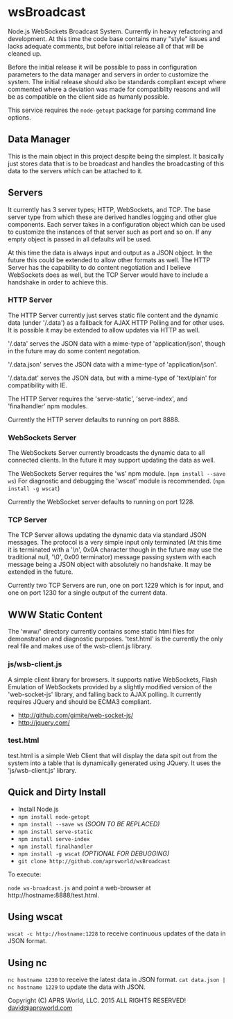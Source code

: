 # wsBroadcast

Node.js WebSockets Broadcast System.  Currently in heavy refactoring and development.  At this time the code base contains many "style" issues and lacks adequate comments, but before initial release all of that will be cleaned up.

Before the initial release it will be possible to pass in configuration parameters to the data manager and servers in order to customize the system.  The initial release should also be standards compliant except where commented where a deviation was made for compatiblity reasons and will be as compatible on the client side as humanly possible.

This service requires the `node-getopt` package for parsing command line options.

## Data Manager

This is the main object in this project despite being the simplest.  It basically just stores data that is to be broadcast and handles the broadcasting of this data to the servers which can be attached to it.

## Servers

It currently has 3 server types; HTTP, WebSockets, and TCP.  The base server type from which these are derived handles logging and other glue components.  Each server takes in a configuration object which can be used to customize the instances of that server such as port and so on.  If any empty object is passed in all defaults will be used.

At this time the data is always input and output as a JSON object.  In the future this could be extended to allow other formats as well.  The HTTP Server has the capability to do content negotiation and I believe WebSockets does as well, but the TCP Server would have to include a handshake in order to achieve this.

### HTTP Server

The HTTP Server currently just serves static file content and the dynamic data (under '/.data') as a fallback for AJAX HTTP Polling and for other uses.  It is possible it may be extended to allow updates via HTTP as well.

'/.data' serves the JSON data with a mime-type of 'application/json', though in the future may do some content negotation.

'/.data.json' serves the JSON data with a mime-type of 'application/json'.

'/.data.dat' serves the JSON data, but with a mime-type of 'text/plain' for compatibility with IE.

The HTTP Server requires the 'serve-static', 'serve-index', and 'finalhandler' npm modules.

Currently the HTTP server defaults to running on port 8888.

### WebSockets Server

The WebSockets Server currently broadcasts the dynamic data to all connected clients.  In the future it may support updating the data as well.

The WebSockets Server requires the 'ws' npm module.  (`npm install --save ws`)
For diagnostic and debugging the 'wscat' module is recommended.  (`npm install -g wscat`)

Currently the WebSocket server defaults to running on port 1228.

### TCP Server

The TCP Server allows updating the dynamic data via standard JSON messages.  The protocol is a very simple input only terminated (At this time it is terminated with a '\n', 0x0A character though in the future may use the traditional null, '\0', 0x00 terminator) message passing system with each message being a JSON object with absolutely no handshake.  It may be extended in the future.

Currently two TCP Servers are run, one on port 1229 which is for input, and one on port 1230 for a single output of the current data.

## WWW Static Content

The 'www/' directory currently contains some static html files for demonstration and diagnostic purposes.  'test.html' is the currently the only real file and makes use of the wsb-client.js library.

### js/wsb-client.js

A simple client library for browsers.  It supports native WebSockets, Flash Emulation of WebSockets provided by a slightly modified version of the 'web-socket-js' library, and falling back to AJAX polling.  It currently requires JQuery and should be ECMA3 compliant.

* http://github.com/gimite/web-socket-js/
* http://jquery.com/

### test.html

test.html is a simple Web Client that will display the data spit out from the system into a table that is dynamically generated using JQuery.  It uses the 'js/wsb-client.js' library. 

## Quick and Dirty Install

* Install Node.js
* `npm install node-getopt`
* `npm install --save ws` _(SOON TO BE REPLACED)_
* `npm install serve-static`
* `npm install serve-index`
* `npm install finalhandler`
* `npm install -g wscat` _(OPTIONAL FOR DEBUGGING)_
* `git clone http://github.com/aprsworld/wsBroadcast`

To execute:

`node ws-broadcast.js` and point a web-browser at http://hostname:8888/test.html.

## Using wscat
`wscat -c http://hostname:1228` to receive continuous updates of the data in JSON format.

## Using nc
`nc hostname 1230` to receive the latest data in JSON format.
`cat data.json | nc hostname 1229` to update the data with JSON.

Copyright (C) APRS World, LLC. 2015
ALL RIGHTS RESERVED!
david@aprsworld.com
